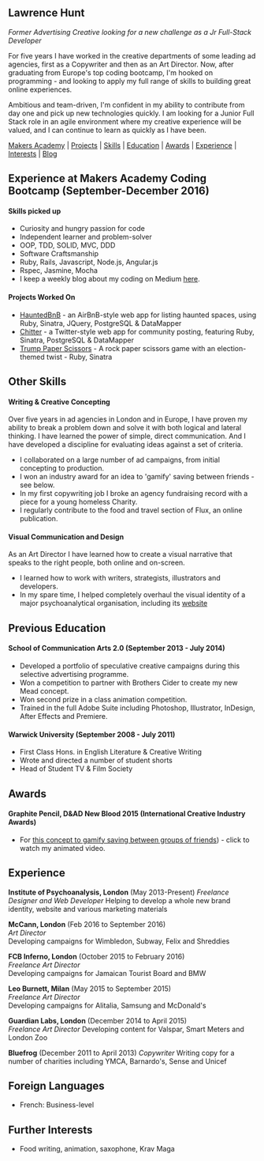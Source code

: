 ## Lawrence Hunt
*Former Advertising Creative looking for a new challenge as a Jr Full-Stack Developer*

For five years I have worked in the creative departments of some leading ad agencies, first as a Copywriter and then as an Art Director.
Now, after graduating from Europe's top coding bootcamp, I'm hooked on programming - and looking to apply my full range of skills to building great online experiences.

Ambitious and team-driven, I'm confident in my ability to contribute from day one and pick up new technologies quickly.
I am looking for a Junior Full Stack role in an agile environment where my creative experience will be valued, and I can continue to learn as quickly as I have been.


[Makers Academy](#makers) | [Projects](#projects) | [Skills](#skills) | [Education](#education) | [Awards](#awards) | [Experience](#experience) | [Interests](#interests) | [Blog](https://medium.com/@lawrencehunt)



## <a name="makers"> Experience at Makers Academy Coding Bootcamp (September-December 2016)</a>

#### Skills picked up

- Curiosity and hungry passion for code
- Independent learner and problem-solver
- OOP, TDD, SOLID, MVC, DDD
- Software Craftsmanship
- Ruby, Rails, Javascript, Node.js, Angular.js
- Rspec, Jasmine, Mocha
- I keep a weekly blog about my coding on Medium [here](https://medium.com/@lawrencehunt).

#### <a name="projects"> Projects Worked On </a>
- [HauntedBnB](https://github.com/LawrenceHunt/makersbnb) - an AirBnB-style web app for listing haunted spaces, using Ruby, Sinatra, JQuery, PostgreSQL & DataMapper
- [Chitter](https://github.com/LawrenceHunt/chitter-challenge) - a Twitter-style web app for community posting, featuring Ruby, Sinatra, PostgreSQL & DataMapper
- [Trump Paper Scissors](https://github.com/LawrenceHunt/rps-challenge) - A rock paper scissors game with an election-themed twist - Ruby, Sinatra



## <a name="skills"> Other Skills </a>

#### Writing & Creative Concepting

Over five years in ad agencies in London and in Europe, I have proven my ability to break a problem down and solve it with both logical and lateral thinking.
I have learned the power of simple, direct communication. And I have developed a discipline for evaluating ideas against a set of criteria.

- I collaborated on a large number of ad campaigns, from initial concepting to production.
- I won an industry award for an idea to 'gamify' saving between friends - see below.
- In my first copywriting job I broke an agency fundraising record with a piece for a young homeless Charity.
- I regularly contribute to the food and travel section of Flux, an online publication.


#### Visual Communication and Design

As an Art Director I have learned how to create a visual narrative that speaks to the right people, both online and on-screen.

- I learned how to work with writers, strategists, illustrators and developers.
- In my spare time, I helped completely overhaul the visual identity of a major psychoanalytical organisation, including its [website](https://www.psychoanalysis.org.uk)




## <a name="education"> Previous Education </a>

#### School of Communication Arts 2.0 (September 2013 - July 2014)

- Developed a portfolio of speculative creative campaigns during this selective advertising programme.
- Won a competition to partner with Brothers Cider to create my new Mead concept.
- Won second prize in a class animation competition.
- Trained in the full Adobe Suite including Photoshop, Illustrator, InDesign, After Effects and Premiere.

#### Warwick University (September 2008 - July 2011)

- First Class Hons. in English Literature & Creative Writing
- Wrote and directed a number of student shorts
- Head of Student TV & Film Society




## <a name="awards"> Awards </a>

#### Graphite Pencil, D&AD New Blood 2015 (International Creative Industry Awards)
- For [this concept to gamify saving between groups of friends](https://www.youtube.com/watch?v=RSRq5E6t5dU)) - click to watch my animated video.



## <a name="experience"> Experience </a>

**Institute of Psychoanalysis, London** (May 2013-Present)
*Freelance Designer and Web Developer*
Helping to develop a whole new brand identity, website and various marketing materials

**McCann, London** (Feb 2016 to September 2016)    
*Art Director*  
Developing campaigns for Wimbledon, Subway, Felix and Shreddies

**FCB Inferno, London** (October 2015 to February 2016)    
*Freelance Art Director*  
Developing campaigns for Jamaican Tourist Board and BMW

**Leo Burnett, Milan** (May 2015 to September 2015)   
*Freelance Art Director*  
Developing campaigns for Alitalia, Samsung and McDonald's

**Guardian Labs, London** (December 2014 to April 2015)   
*Freelance Art Director*
Developing content for Valspar, Smart Meters and London Zoo

**Bluefrog** (December 2011 to April 2013)
*Copywriter*
Writing copy for a number of charities including YMCA, Barnardo's, Sense and Unicef



## Foreign Languages

- French: Business-level


## <a name = "interests">Further Interests</a>

- Food writing, animation, saxophone, Krav Maga
